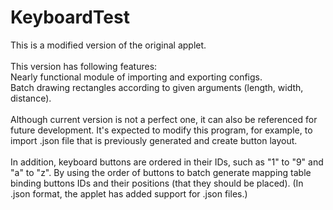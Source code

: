 # KeyboardTest
This is a modified version of the original applet.
<br><br>
This version has following features:<br>
Nearly functional module of importing and exporting configs.<br>
Batch drawing rectangles according to given arguments (length, width, distance).
<br><br>
Although current version is not a perfect one, it can also be referenced for future development. It's expected to modify this program, for example, to import .json file that is previously generated and create button layout.
<br><br>
In addition, keyboard buttons are ordered in their IDs, such as "1" to "9" and "a" to "z". By using the order of buttons to batch generate mapping table binding buttons IDs and their positions (that they should be placed). (In .json format, the applet has added support for .json files.)
